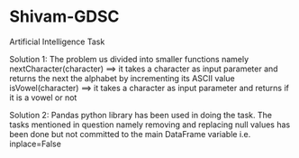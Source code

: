 # Shivam-GDSC
Artificial Intelligence Task

Solution 1:
The problem us divided into smaller functions namely
nextCharacter(character) ==> it takes a character as input parameter and returns the next the alphabet by incrementing its ASCII value
isVowel(character) ==> it takes a character as input parameter and returns if it is a vowel or not

Solution 2:
Pandas python library has been used in doing the task. The tasks mentioned in question namely removing and replacing null values has been done but not committed to the main DataFrame variable i.e. inplace=False
